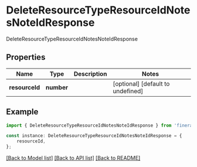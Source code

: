 # DeleteResourceTypeResourceIdNotesNoteIdResponse

DeleteResourceTypeResourceIdNotesNoteIdResponse

## Properties

Name | Type | Description | Notes
------------ | ------------- | ------------- | -------------
**resourceId** | **number** |  | [optional] [default to undefined]

## Example

```typescript
import { DeleteResourceTypeResourceIdNotesNoteIdResponse } from 'fineract-typescript-client';

const instance: DeleteResourceTypeResourceIdNotesNoteIdResponse = {
    resourceId,
};
```

[[Back to Model list]](../README.md#documentation-for-models) [[Back to API list]](../README.md#documentation-for-api-endpoints) [[Back to README]](../README.md)
